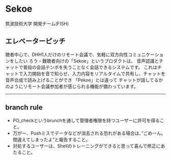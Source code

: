 # Sekoe

筑波技術大学 開発チーム(FISH)


エレベーターピッチ
----------------------------------------------------------------------------------------
聴者中心で、DHH1人だけのリモート会議で、気軽に双方向性コミュニケーションをしたい
ろう・難聴者向けの「Sekoe」というプロダクトは、
音声認識とチャットで普段の会話テンポを失うことなく会話できるシステムです。
これはチャットで入力開始を音で知らせ、入力内容をリアルタイムで共有し、チャットを音声合成で読み上げることができ
「Pekoe」とは違って
チャットが話してるかのようにリモート会議参加者が感じられる機能が備わっています。

----------------------------------------------------------------------------------------
## branch rule

- PO_checkというbrunchを通して管理者権限を持つユーザーに許可を得ること。
- 万が一、Pushミスでデータなどが消去される恐れがある場合は、”ごめーん。間違えてしまったよ”と報告すること。
- 対処するユーザーは、Shellのトレーニングができると思って喜んで修正にあたること。



